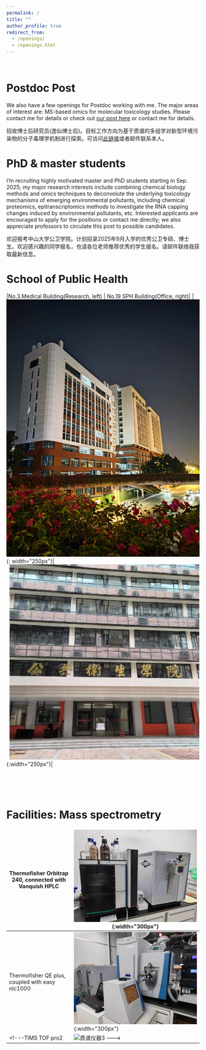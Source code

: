 ```yaml
---
permalink: /
title: ""
author_profile: true
redirect_from: 
  - /openings/
  - /openings.html
---
```

<br />

# __Postdoc Post__   
We also have a few openings for Postdoc working with me. The major areas of interest are: MS-based omics for molecular toxicology studies. Please contact me for details or check out <a href="https://sph.sysu.edu.cn/article/2494">our post here</a> or contact me for details.

招收博士后研究员(逸仙博士后)。目标工作方向为基于质谱的多组学对新型环境污染物的分子毒理学机制进行探索。可访问<a href="https://sph.sysu.edu.cn/article/2494">此链接</a>或者邮件联系本人。  
        

# __PhD & master students__   
I’m recruiting highly motivated master and PhD students starting in Sep. 2025; my major research interests include combining chemical biology methods and omics techniques to deconvolute the underlying toxicology mechanisms of emerging environmental pollutants, including chemical proteomics, epitranscriptomics methods to investigate the RNA capping changes induced by environmental pollutants, etc. Interested applicants are encouraged to apply for the positions or contact me directly; we also appreciate professors to circulate this post to possible candidates.

欢迎报考中山大学公卫学院。计划招录2025年9月入学的优秀公卫专硕、博士生。欢迎感兴趣的同学报名，也请各位老师推荐优秀的学生报名。请邮件联络我获取最新信息。

# __School of Public Health__

<style>
table {
    border-collapse: collapse;
    border:none;
}
td, th {
    border: none;
}
</style>
    
|No.3.Medical Building(Research, left) | No.19 SPH Building(Office, right)|
|![学院科研楼](/images/科研楼.jpg){: width="250px"}|![学院办公楼](/images/办公楼.jpg){:width="250px"}|    
<br>
<br>
<br>
<br>

# __Facilities: Mass spectrometry__

|Thermofisher Orbitrap 240, connected with Vanquish HPLC |![质谱仪器1](/images/240.jpg){:width="300px"} |  
|----|----|
|Thermofisher QE plus, coupled with easy nlc1000|  ![质谱仪器2](/images/QE.jpg){:width="300px"} |     
|<!---TIMS TOF pro2|![质谱仪器3](/images/timsTOF.jpg) --->|     
